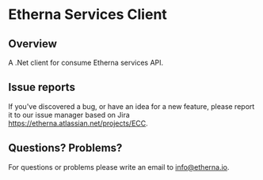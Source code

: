 Etherna Services Client
=======================

Overview
--------

A .Net client for consume Etherna services API.

Issue reports
-------------

If you've discovered a bug, or have an idea for a new feature, please report it to our issue manager based on Jira https://etherna.atlassian.net/projects/ECC.

Questions? Problems?
---------------------

For questions or problems please write an email to [info@etherna.io](mailto:info@etherna.io).
